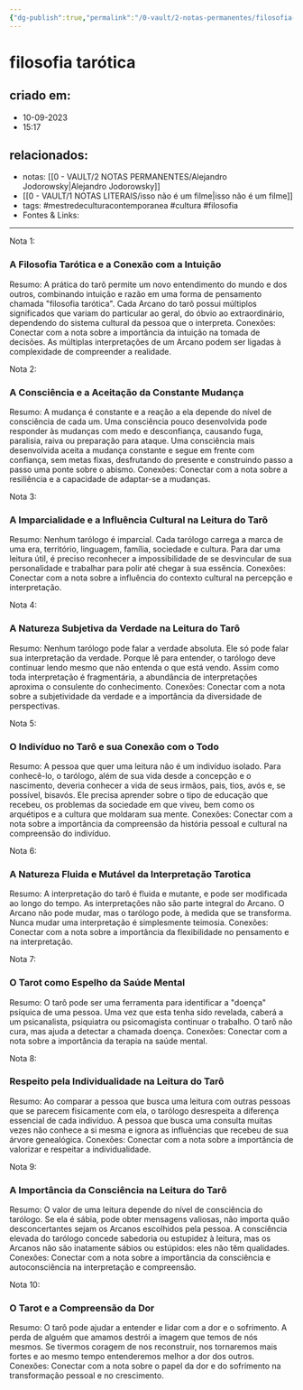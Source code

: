 ```yaml
---
{"dg-publish":true,"permalink":"/0-vault/2-notas-permanentes/filosofia-tarotica/","tags":["permanente","mestredeculturacontemporanea","cultura","filosofia"],"dgHomeLink":true,"dgShowLocalGraph":true,"dgShowFileTree":true,"dgEnableSearch":true}
---
```


# filosofia tarótica

## criado em: 
- 10-09-2023
- 15:17
## relacionados:
- notas: [[0 - VAULT/2 NOTAS PERMANENTES/Alejandro Jodorowsky\|Alejandro Jodorowsky]]
- [[0 - VAULT/1 NOTAS LITERAIS/isso não é um filme\|isso não é um filme]]
- tags: #mestredeculturacontemporanea #cultura #filosofia 
- Fontes & Links: 
---

Nota 1:
### A Filosofia Tarótica e a Conexão com a Intuição
Resumo: A prática do tarô permite um novo entendimento do mundo e dos outros, combinando intuição e razão em uma forma de pensamento chamada "filosofia tarótica". Cada Arcano do tarô possui múltiplos significados que variam do particular ao geral, do óbvio ao extraordinário, dependendo do sistema cultural da pessoa que o interpreta.
Conexões: Conectar com a nota sobre a importância da intuição na tomada de decisões. As múltiplas interpretações de um Arcano podem ser ligadas à complexidade de compreender a realidade.

Nota 2:
### A Consciência e a Aceitação da Constante Mudança
Resumo: A mudança é constante e a reação a ela depende do nível de consciência de cada um. Uma consciência pouco desenvolvida pode responder às mudanças com medo e desconfiança, causando fuga, paralisia, raiva ou preparação para ataque. Uma consciência mais desenvolvida aceita a mudança constante e segue em frente com confiança, sem metas fixas, desfrutando do presente e construindo passo a passo uma ponte sobre o abismo.
Conexões: Conectar com a nota sobre a resiliência e a capacidade de adaptar-se a mudanças.

Nota 3:
### A Imparcialidade e a Influência Cultural na Leitura do Tarô
Resumo: Nenhum tarólogo é imparcial. Cada tarólogo carrega a marca de uma era, território, linguagem, família, sociedade e cultura. Para dar uma leitura útil, é preciso reconhecer a impossibilidade de se desvincular de sua personalidade e trabalhar para polir até chegar à sua essência.
Conexões: Conectar com a nota sobre a influência do contexto cultural na percepção e interpretação.

Nota 4:
### A Natureza Subjetiva da Verdade na Leitura do Tarô
Resumo: Nenhum tarólogo pode falar a verdade absoluta. Ele só pode falar sua interpretação da verdade. Porque lê para entender, o tarólogo deve continuar lendo mesmo que não entenda o que está vendo. Assim como toda interpretação é fragmentária, a abundância de interpretações aproxima o consulente do conhecimento.
Conexões: Conectar com a nota sobre a subjetividade da verdade e a importância da diversidade de perspectivas.

Nota 5:
### O Indivíduo no Tarô e sua Conexão com o Todo
Resumo: A pessoa que quer uma leitura não é um indivíduo isolado. Para conhecê-lo, o tarólogo, além de sua vida desde a concepção e o nascimento, deveria conhecer a vida de seus irmãos, pais, tios, avós e, se possível, bisavós. Ele precisa aprender sobre o tipo de educação que recebeu, os problemas da sociedade em que viveu, bem como os arquétipos e a cultura que moldaram sua mente.
Conexões: Conectar com a nota sobre a importância da compreensão da história pessoal e cultural na compreensão do indivíduo.

Nota 6:
### A Natureza Fluida e Mutável da Interpretação Tarotica
Resumo: A interpretação do tarô é fluida e mutante, e pode ser modificada ao longo do tempo. As interpretações não são parte integral do Arcano. O Arcano não pode mudar, mas o tarólogo pode, à medida que se transforma. Nunca mudar uma interpretação é simplesmente teimosia.
Conexões: Conectar com a nota sobre a importância da flexibilidade no pensamento e na interpretação.

Nota 7:
### O Tarot como Espelho da Saúde Mental
Resumo: O tarô pode ser uma ferramenta para identificar a "doença" psíquica de uma pessoa. Uma vez que esta tenha sido revelada, caberá a um psicanalista, psiquiatra ou psicomagista continuar o trabalho. O tarô não cura, mas ajuda a detectar a chamada doença.
Conexões: Conectar com a nota sobre a importância da terapia na saúde mental.

Nota 8:
### Respeito pela Individualidade na Leitura do Tarô
Resumo: Ao comparar a pessoa que busca uma leitura com outras pessoas que se parecem fisicamente com ela, o tarólogo desrespeita a diferença essencial de cada indivíduo. A pessoa que busca uma consulta muitas vezes não conhece a si mesma e ignora as influências que recebeu de sua árvore genealógica.
Conexões: Conectar com a nota sobre a importância de valorizar e respeitar a individualidade.

Nota 9:
### A Importância da Consciência na Leitura do Tarô
Resumo: O valor de uma leitura depende do nível de consciência do tarólogo. Se ela é sábia, pode obter mensagens valiosas, não importa quão desconcertantes sejam os Arcanos escolhidos pela pessoa. A consciência elevada do tarólogo concede sabedoria ou estupidez à leitura, mas os Arcanos não são inatamente sábios ou estúpidos: eles não têm qualidades.
Conexões: Conectar com a nota sobre a importância da consciência e autoconsciência na interpretação e compreensão.

Nota 10:
### O Tarot e a Compreensão da Dor
Resumo: O tarô pode ajudar a entender e lidar com a dor e o sofrimento. A perda de alguém que amamos destrói a imagem que temos de nós mesmos. Se tivermos coragem de nos reconstruir, nos tornaremos mais fortes e ao mesmo tempo entenderemos melhor a dor dos outros.
Conexões: Conectar com a nota sobre o papel da dor e do sofrimento na transformação pessoal e no crescimento.
